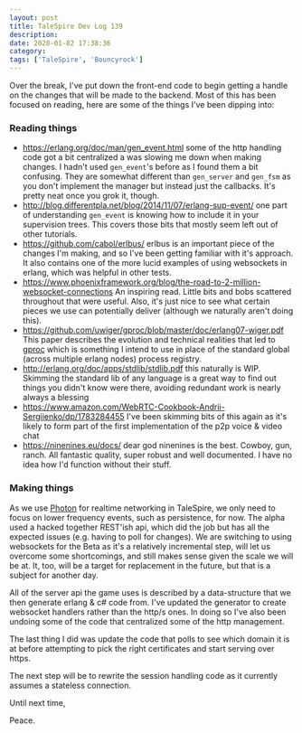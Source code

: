 ```yaml
---
layout: post
title: TaleSpire Dev Log 139
description:
date: 2020-01-02 17:38:36
category:
tags: ['TaleSpire', 'Bouncyrock']
---
```


Over the break, I've put down the front-end code to begin getting a handle on the changes that will be made to the backend. Most of this has been focused on reading, here are some of the things I've been dipping into:

### Reading things

- https://erlang.org/doc/man/gen_event.html some of the http handling code got a bit centralized a was slowing me down when making changes. I hadn't used `gen_event`'s before as I found them a bit confusing. They are somewhat different than `gen_server` and `gen_fsm` as you don't implement the manager but instead just the callbacks. It's pretty neat once you grok it, though.
- http://blog.differentpla.net/blog/2014/11/07/erlang-sup-event/ one part of understanding `gen_event` is knowing how to include it in your supervision trees. This covers those bits that mostly seem left out of other tutorials.
- https://github.com/cabol/erlbus/ erlbus is an important piece of the changes I'm making, and so I've been getting familiar with it's approach. It also contains one of the more lucid examples of using websockets in erlang, which was helpful in other tests.
- https://www.phoenixframework.org/blog/the-road-to-2-million-websocket-connections An inspiring read. Little bits and bobs scattered throughout that were useful. Also, it's just nice to see what certain pieces we use can potentially deliver (although we naturally aren't doing this).
- https://github.com/uwiger/gproc/blob/master/doc/erlang07-wiger.pdf This paper describes the evolution and technical realities that led to [gproc](https://github.com/uwiger/gproc) which is something I intend to use in place of the standard global (across multiple erlang nodes) process registry.
- http://erlang.org/doc/apps/stdlib/stdlib.pdf this naturally is WIP. Skimming the standard lib of any language is a great way to find out things you didn't know were there, avoiding redundant work is nearly always a blessing
- https://www.amazon.com/WebRTC-Cookbook-Andrii-Sergiienko/dp/1783284455 I've been skimming bits of this again as it's likely to form part of the first implementation of the p2p voice & video chat
- https://ninenines.eu/docs/ dear god ninenines is the best. Cowboy, gun, ranch. All fantastic quality, super robust and well documented. I have no idea how I'd function without their stuff.

### Making things

As we use [Photon](https://www.photonengine.com/pun) for realtime networking in TaleSpire, we only need to focus on lower frequency events, such as persistence, for now. The alpha used a hacked together REST'ish api, which did the job but has all the expected issues (e.g. having to poll for changes). We are switching to using websockets for the Beta as it's a relatively incremental step, will let us overcome some shortcomings, and still makes sense given the scale we will be at. It, too, will be a target for replacement in the future, but that is a subject for another day.

All of the server api the game uses is described by a data-structure that we then generate erlang & c# code from. I've updated the generator to create websocket handlers rather than the http/s ones. In doing so I've also been undoing some of the code that centralized some of the http management.

The last thing I did was update the code that polls to see which domain it is at before attempting to pick the right certificates and start serving over https. 

The next step will be to rewrite the session handling code as it currently assumes a stateless connection. 

Until next time,

Peace.

